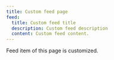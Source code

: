 ```yaml
---
title: Custom feed page
feed:
  title: Custom feed title
  description: Custom feed description
  content: Custom feed content.
---
```


Feed item of this page is customized.
